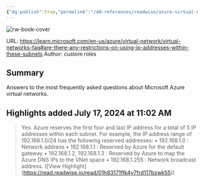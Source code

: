 ```yaml
---
{"dg-publish":true,"permalink":"/40-references/readwise/azure-virtual-network-faq-microsoft-learn/","tags":["rw/articles"]}
---
```


![rw-book-cover](https://readwise-assets.s3.amazonaws.com/media/uploaded_book_covers/profile_921743/open-graph-image_N8DFaO4.png)
  
URL: https://learn.microsoft.com/en-us/azure/virtual-network/virtual-networks-faq#are-there-any-restrictions-on-using-ip-addresses-within-these-subnets
Author: custom roles

## Summary

Answers to the most frequently asked questions about Microsoft Azure virtual networks.

## Highlights added July 17, 2024 at 11:02 AM
>Yes. Azure reserves the first four and last IP address for a total of 5 IP addresses within each subnet.
>For example, the IP address range of 192.168.1.0/24 has the following reserved addresses:
>• 192.168.1.0 : Network address
>• 192.168.1.1 : Reserved by Azure for the default gateway
>• 192.168.1.2, 192.168.1.3 : Reserved by Azure to map the Azure DNS IPs to the VNet space
>• 192.168.1.255 : Network broadcast address. ([View Highlight] (https://read.readwise.io/read/01h83171ffk4y7frd117bzwk55))


